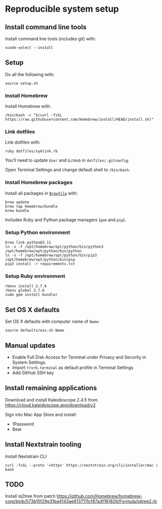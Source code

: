 # Reproducible system setup

## Install command line tools

Install command line tools (includes git) with:

    xcode-select --install

## Setup

Do all the following with:

    source setup.sh

### Install Homebrew

Install Homebrew with:

    /bin/bash -c "$(curl -fsSL https://raw.githubusercontent.com/Homebrew/install/HEAD/install.sh)"

### Link dotfiles

Link dotfiles with:

    ruby dotfiles/symlink.rb

You'll need to update `User` and `GitHub` in `dotfiles/.gitconfig`.

Open Terminal Settings and change default shell to `/bin/bash`.

### Install Homebrew packages

Install all packages in [`Brewfile`](Brewfile) with:

    brew update
    brew tap Homebrew/bundle
    brew bundle

Includes Ruby and Python package managers (`gem` and `pip`).

### Setup Python environment

    brew link python@3.11
    ln -s -f /opt/homebrew/opt/python/bin/python3 /opt/homebrew/opt/python/bin/python
    ln -s -f /opt/homebrew/opt/python/bin/pip3 /opt/homebrew/opt/python/bin/pip
    pip3 install -r requirements.txt

### Setup Ruby environment

	rbenv install 2.7.6
	rbenv global 2.7.6
	sudo gem install bundler

## Set OS X defaults

Set OS X defaults with computer name of `Name`:

    source defaults/osx.sh Name

## Manual updates

- Enable Full Disk Access for Terminal under Privacy and Security in System Settings.
- Import `trvrb.terminal` as default profile in Terminal Settings
- Add GitHub SSH key

## Install remaining applications

Download and install Kaleidoscope 2.4.5 from https://cloud.kaleidoscope.app/download/v2

Sign into Mac App Store and install:
 - 1Password
 - Bear

## Install Nextstrain tooling

Install Nextstrain CLI

    curl -fsSL --proto '=https' https://nextstrain.org/cli/installer/mac | bash

## TODO

Install iq2tree from patch https://github.com/Homebrew/homebrew-core/blob/573b15f29e31ba4143ae8137111cf87a3f181829/Formula/iqtree2.rb
